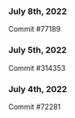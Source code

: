 ### July 8th, 2022

Commit #77189

### July 5th, 2022

Commit #314353


### July 4th, 2022

Commit #72281
